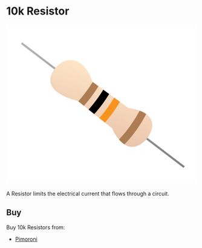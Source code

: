 # 10k Resistor

![10k Resistor](resistor-10k.png)

A Resistor limits the electrical current that flows through a circuit.

## Buy

Buy 10k Resistors from:

- [Pimoroni](http://shop.pimoroni.com/products/resistor-grab-bag)
